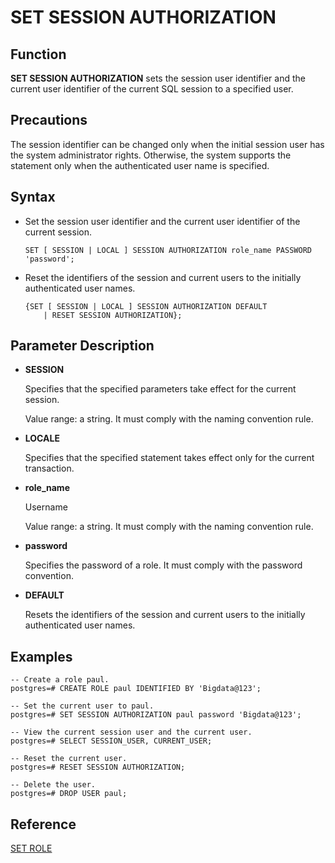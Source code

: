 # SET SESSION AUTHORIZATION<a name="EN-US_TOPIC_0242370653"></a>

## Function<a name="en-us_topic_0237122189_en-us_topic_0059778193_se24abe3c44f645b091e061c97d8957e7"></a>

**SET SESSION AUTHORIZATION**  sets the session user identifier and the current user identifier of the current SQL session to a specified user.

## Precautions<a name="en-us_topic_0237122189_en-us_topic_0059778193_s50bdb366a8344d82bd8877b075ead315"></a>

The session identifier can be changed only when the initial session user has the system administrator rights. Otherwise, the system supports the statement only when the authenticated user name is specified.

## Syntax<a name="en-us_topic_0237122189_en-us_topic_0059778193_s9c2df0ee86bb4fae9be40201b8ca286e"></a>

-   Set the session user identifier and the current user identifier of the current session.

    ```
    SET [ SESSION | LOCAL ] SESSION AUTHORIZATION role_name PASSWORD 'password';
    ```

-   Reset the identifiers of the session and current users to the initially authenticated user names.

    ```
    {SET [ SESSION | LOCAL ] SESSION AUTHORIZATION DEFAULT
        | RESET SESSION AUTHORIZATION};
    ```


## Parameter Description<a name="en-us_topic_0237122189_en-us_topic_0059778193_sb099078e31b74c4bb9d94876d02bc16e"></a>

-   **SESSION**

    Specifies that the specified parameters take effect for the current session.

    Value range: a string. It must comply with the naming convention rule.

-   **LOCALE**

    Specifies that the specified statement takes effect only for the current transaction.

-   **role\_name**

    Username

    Value range: a string. It must comply with the naming convention rule.

-   **password**

    Specifies the password of a role. It must comply with the password convention.

-   **DEFAULT**

    Resets the identifiers of the session and current users to the initially authenticated user names.


## Examples<a name="en-us_topic_0237122189_en-us_topic_0059778193_s6407418328e544dc8b8cfcf30db74af1"></a>

```
-- Create a role paul.
postgres=# CREATE ROLE paul IDENTIFIED BY 'Bigdata@123';

-- Set the current user to paul.
postgres=# SET SESSION AUTHORIZATION paul password 'Bigdata@123';

-- View the current session user and the current user.
postgres=# SELECT SESSION_USER, CURRENT_USER;

-- Reset the current user.
postgres=# RESET SESSION AUTHORIZATION;

-- Delete the user.
postgres=# DROP USER paul;
```

## Reference<a name="en-us_topic_0237122189_en-us_topic_0059778193_sc0f2308a64c2470aaac2c18b49a18e95"></a>

[SET ROLE](set-role.md)


